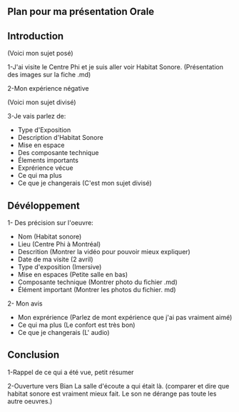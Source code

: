 ## Plan pour ma présentation Orale

## Introduction
(Voici mon sujet posé)

1-J'ai visite le Centre Phi et je suis aller voir Habitat Sonore. (Présentation des images sur la fiche .md)

2-Mon expérience négative

(Voici mon sujet divisé)

3-Je vais parlez de:

* Type d'Exposition
* Description d'Habitat Sonore
* Mise en espace
* Des composante technique
* Élements importants
* Exprérience vécue
* Ce qui ma plus
* Ce que je changerais
(C'est mon sujet divisé)

## Dévéloppement

1- Des précision sur l'oeuvre:

* Nom (Habitat sonore)
* Lieu (Centre Phi à Montréal)
* Descrition (Montrer la vidéo pour pouvoir mieux expliquer)
* Date de ma visite (2 avril)
* Type d'exposition (Imersive)
* Mise en espaces (Petite salle en bas)
* Composante technique (Montrer photo du fichier .md)
* Élément important (Montrer les photos du fichier. md)

2- Mon avis
* Mon exprérience (Parlez de mont expérience que j'ai pas vraiment aimé)
* Ce qui ma plus (Le confort est très bon)
* Ce que je changerais (L' audio)

## Conclusion
1-Rappel de ce qui a été vue, petit résumer

2-Ouverture vers Bian La salle d'écoute a qui était là. (comparer et dire que habitat sonore est vraiment mieux fait. Le son ne dérange pas toute les autre oeuvres.)


